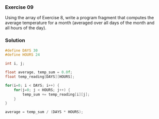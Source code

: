 ### Exercise 09

Using the array of Exercise 8, write a program fragment that computes the
average temperature for a month (averaged over all days of the month and all
hours of the day).

### Solution

```c
#define DAYS 30
#define HOURS 24

int i, j;

float average, temp_sum = 0.0f;
float temp_reading[DAYS][HOURS];

for(i=0; i < DAYS; i++) {
    for(j=0; j < HOURS; j++) {
        temp_sum += temp_reading[i][j];
    }
}

average = temp_sum / (DAYS * HOURS);

```
